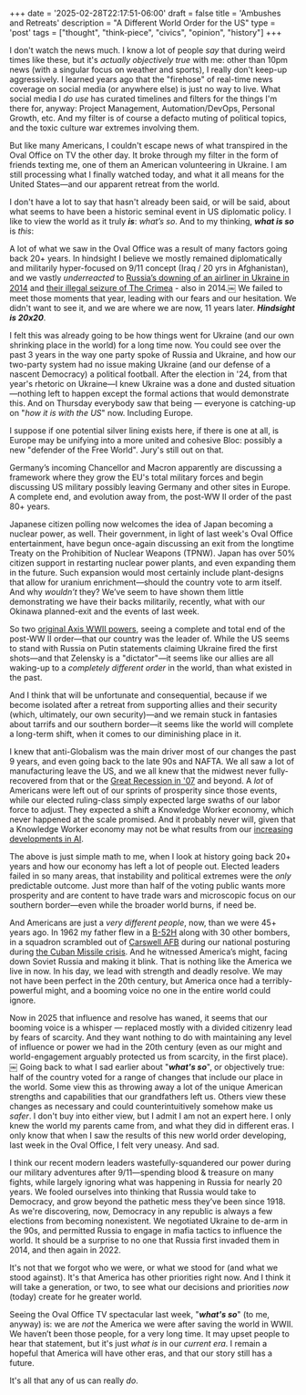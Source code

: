 +++
date = '2025-02-28T22:17:51-06:00'
draft = false
title = 'Ambushes and Retreats'
description = "A Different World Order for the US"
type = 'post'
tags = ["thought", "think-piece", "civics", "opinion", "history"]
+++

I don't watch the news much.  I know a lot of people *say* that during weird times like these, but it's *actually objectively true* with me: other than 10pm news (with a singular focus on weather and sports), I really don't keep-up aggressively.  I learned years ago that the "firehose" of real-time news coverage on social media (or anywhere else) is just no way to live.  What social media I *do use* has curated timelines and filters for the things I'm there for, anyway: Project Management, Automation/DevOps, Personal Growth, etc.  And my filter is of course a defacto muting of political topics, and the toxic culture war extremes involving them.  

But like many Americans, I couldn't escape news of what transpired in the Oval Office on TV the other day.  It broke through my filter in the form of friends texting me, one of them an American volunteering in Ukraine.  I am still processing what I finally watched today, and what it all means for the United States—and our apparent retreat from the world.  

I don't have a lot to say that hasn't already been said, or will be said, about what seems to have been a historic seminal event in US diplomatic policy.  I like to view the world as it truly ***is***: *what’s so*. And to my thinking, ***what is so*** is *this*:    

A lot of what we saw in the Oval Office was a result of many factors going back 20+ years.  In hindsight I believe we mostly remained diplomatically and militarily hyper-focused on 9/11 concept (Iraq / 20 yrs in Afghanistan), and we vastly *underreacted* to [Russia’s downing of an airliner in Ukraine in 2014](https://en.wikipedia.org/wiki/Malaysia_Airlines_Flight_17) and [their illegal seizure of The Crimea](https://en.wikipedia.org/wiki/Annexation_of_Crimea_by_the_Russian_Federation) - also in 2014.￼ We failed to meet those moments that year, leading with our fears and our hesitation. We didn't want to see it, and we are where we are now, 11 years later.  ***Hindsight is 20x20***.  
 
I felt this was already going to be how things went for Ukraine (and our own shrinking place in the world) for a long time now. 
 You could see over the past 3 years in the way one party spoke of Russia and Ukraine, and how our two-party system had no issue making Ukraine (and our defense of a nascent Democracy) a political football.  After the election in '24, from that year's rhetoric on Ukraine—I knew Ukraine was a done and dusted situation—nothing left to happen except the formal actions that would demonstrate this. And on Thursday everybody saw that being — everyone is catching-up on "*how it is with the US*" now.  Including Europe.  

I suppose if one potential silver lining exists here, if there is one at all, is Europe may be unifying into a more united and cohesive Bloc: possibly a new "defender of the Free World".  Jury's still out on that.   

Germany’s incoming Chancellor and Macron apparently are discussing a framework where they grow the EU's total military forces and begin discussing US military possibly leaving Germany and other sites in Europe.  A complete end, and evolution away from, the post-WW II order of the past 80+ years.   

Japanese citizen polling now welcomes the idea of Japan becoming a nuclear power, as well.  Their government, in light of last week's Oval Office entertainment, have begun once-again discussing an exit from the longtime Treaty on the Prohibition of Nuclear Weapons (TPNW).  Japan has over 50% citizen support in restarting nuclear power plants, and even expanding them in the future.  Such expansion would most certainly include plant-designs that allow for uranium enrichment—should the country vote to arm itself.  And why *wouldn’t* they?  We’ve seem to have shown them little demonstrating we have their backs militarily, recently, what with our Okinawa planned-exit and the events of last week.  

So two [original Axis WWII powers](https://en.wikipedia.org/wiki/Axis_powers), seeing a complete and total end of the post-WW II order—that our country was the leader of.  While the US seems to stand with Russia on Putin statements claiming Ukraine fired the first shots—and that Zelensky is a "dictator"—it seems like our allies are all waking-up to a *completely different order* in the world, than what existed in the past.  

And I think that will be unfortunate and consequential, because if we become isolated after a retreat from supporting allies and their security (which, ultimately, our own security)—and we remain stuck in fantasies about tarrifs and our southern border—it seems like the world will complete a long-term shift, when it comes to our diminishing place in it.  

I knew that anti-Globalism was the main driver most of our changes the past 9 years, and even going back to the late 90s and NAFTA. We all saw a lot of manufacturing leave the US, and we all knew that the midwest never fully-recovered from that or the [Great Recession in '07](https://en.wikipedia.org/wiki/Great_Recession) and beyond.  A *lot* of Americans were left out of our sprints of prosperity since those events, while our elected ruling-class simply expected large swaths of our labor force to adjust.  They expected a shift a Knowledge Worker economy, which never happened at the scale promised.  And it probably never will, given that a Knowledge Worker economy may not be what results from our [increasing developments in AI](https://en.wikipedia.org/wiki/Workplace_impact_of_artificial_intelligence).  

The above is just simple math to me, when I look at history going back 20+ years and how our economy has left a lot of people out.  Elected leaders failed in so many areas, that instability and political extremes were the *only* predictable outcome. Just more than half of the voting public wants more prosperity and are content to have trade wars and microscopic focus on our southern border—even while the broader world burns, if need be.  

And Americans are just a *very different people*, now, than we were 45+ years ago.  In 1962 my father flew in a [B-52H](https://www.af.mil/About-Us/Fact-Sheets/Display/Article/104465/b-52h-stratofortress/) along with 30 other bombers, in a squadron scrambled out of [Carswell AFB](https://en.wikipedia.org/wiki/Carswell_Air_Force_Base) during our national posturing during [the Cuban Missile crisis](https://en.wikipedia.org/wiki/Cuban_Missile_Crisis).  And he witnessed America’s might, facing down Soviet Russia and making it blink.  That is nothing like the America we live in now.  In his day, we lead with strength and deadly resolve.  We may not have been perfect in the 20th century, but America once had a terribly-powerful might, and a booming voice no one in the entire world could ignore.  

Now in 2025 that influence and resolve has waned, it seems that our booming voice is a whisper — replaced mostly with a divided citizenry lead by fears of scarcity.  And they want nothing to do with maintaining any level of influence or power we had in the 20th century (even as our might and world-engagement arguably protected us from scarcity, in the first place).  
￼
Going back to what I sad earlier about "***what's so***", or objectively true: half of the country voted for a range of changes that include our place in the world.  Some view this as throwing away a lot of the unique American strengths and capabilities that our grandfathers left us.  Others view these changes as necessary and could counterintuitively somehow make us *safer*.   I don't buy into either view, but I admit I am not an expert here.  I only knew the world my parents came from, and what they did in different eras.  I only know that when I saw the results of this new world order developing, last week in the Oval Office, I felt very uneasy.  And sad.  

I think our recent modern leaders wastefully-squandered our power during our military adventures after 9/11—spending blood & treasure on many fights, while largely ignoring what was happening in Russia for nearly 20 years. We fooled ourselves into thinking that Russia would take to Democracy, and grow beyond the pathetic mess they’ve been since 1918.  As we're discovering, now, Democracy in any republic is always a few elections from becoming nonexistent.  We negotiated Ukraine to de-arm in the 90s, and permitted Russia to engage in mafia tactics to influence the world.  It should be a surprise to no one that Russia first invaded them in 2014, and then again in 2022.  

It's not that we forgot who we were, or what we stood for (and what we stood against). It's that America has other priorities right now.  And I think it will take a generation, or two, to see what our decisions and priorities *now* (today) create for he greater world.  

Seeing the Oval Office TV spectacular last week, "***what's so***" (to me, anyway) is: we are *not* the America we were after saving the world in WWII.  We haven’t been those people, for a very long time.  It may upset people to hear that statement, but it's just *what is* in our *current era*.  I remain a hopeful that America will have other eras, and that our story still has a future.  

It's all that any of us can really *do*.  
